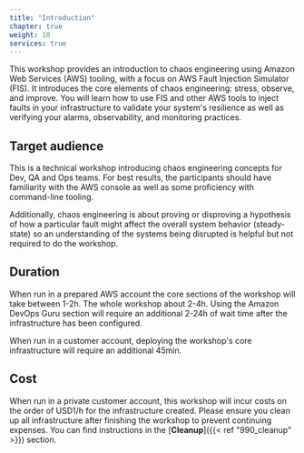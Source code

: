 ```yaml
---
title: "Introduction"
chapter: true
weight: 10
services: true
---
```

This workshop provides an introduction to chaos engineering using Amazon Web Services (AWS) tooling, with a focus on AWS Fault Injection Simulator (FIS). It introduces the core elements of chaos engineering: stress, observe, and improve. You will learn how to use FIS and other AWS tools to inject faults in your infrastructure to validate your system's resilience as well as verifying your alarms, observability, and monitoring practices.

## Target audience

This is a technical workshop introducing chaos engineering concepts for Dev, QA and Ops teams. For best results, the participants should have familiarity with the AWS console as well as some proficiency with command-line tooling. 

Additionally, chaos engineering is about proving or disproving a hypothesis of how a particular fault might affect the overall system behavior (steady-state) so an understanding of the systems being disrupted is helpful but not required to do the workshop.

## Duration

When run in a prepared AWS account the core sections of the workshop will take between 1-2h. The whole workshop about 2-4h. Using the Amazon DevOps Guru section will require an additional 2-24h of wait time after the infrastructure has been configured.

When run in a customer account, deploying the workshop's core infrastructure will require an additional 45min. 

## Cost

When run in a private customer account, this workshop will incur costs on the order of USD1/h for the infrastructure created. Please ensure you clean up all infrastructure after finishing the workshop to prevent continuing expenses. You can find instructions in the [**Cleanup**]({{< ref "990_cleanup" >}}) section. 
